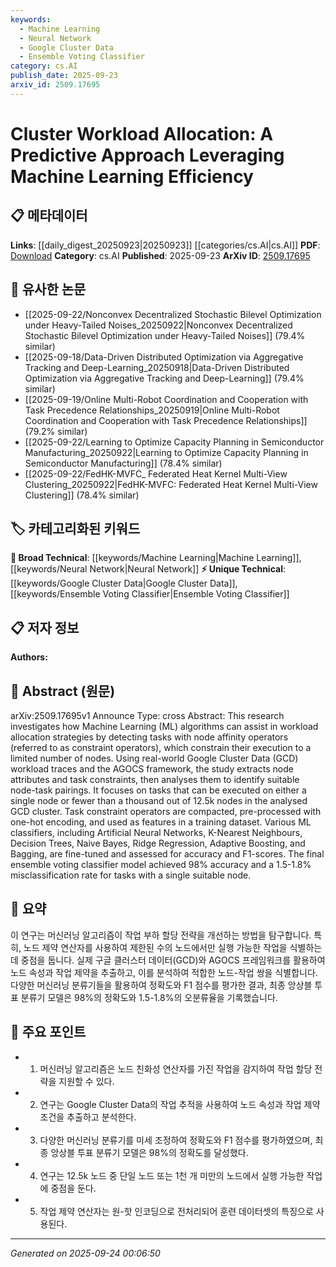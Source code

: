 ```yaml
---
keywords:
  - Machine Learning
  - Neural Network
  - Google Cluster Data
  - Ensemble Voting Classifier
category: cs.AI
publish_date: 2025-09-23
arxiv_id: 2509.17695
---
```


<!-- KEYWORD_LINKING_METADATA:
{
  "processed_timestamp": "2025-09-24T00:06:50.821768",
  "vocabulary_version": "1.0",
  "selected_keywords": [
    "Machine Learning",
    "Neural Network",
    "Google Cluster Data",
    "Ensemble Voting Classifier"
  ],
  "rejected_keywords": [],
  "similarity_scores": {
    "Machine Learning": 0.85,
    "Neural Network": 0.8,
    "Google Cluster Data": 0.7,
    "Ensemble Voting Classifier": 0.75
  },
  "extraction_method": "AI_prompt_based",
  "budget_applied": true,
  "candidates_json": {
    "candidates": [
      {
        "surface": "Machine Learning",
        "canonical": "Machine Learning",
        "aliases": [
          "ML"
        ],
        "category": "broad_technical",
        "rationale": "Machine Learning is a central theme of the paper and connects to a wide range of related topics.",
        "novelty_score": 0.3,
        "connectivity_score": 0.9,
        "specificity_score": 0.5,
        "link_intent_score": 0.85
      },
      {
        "surface": "Artificial Neural Networks",
        "canonical": "Neural Network",
        "aliases": [
          "ANN"
        ],
        "category": "broad_technical",
        "rationale": "Artificial Neural Networks are specifically mentioned as a classifier used in the study, linking to deep learning topics.",
        "novelty_score": 0.4,
        "connectivity_score": 0.85,
        "specificity_score": 0.65,
        "link_intent_score": 0.8
      },
      {
        "surface": "Google Cluster Data",
        "canonical": "Google Cluster Data",
        "aliases": [
          "GCD"
        ],
        "category": "unique_technical",
        "rationale": "Google Cluster Data is a unique dataset used in the study, providing a specific context for workload allocation research.",
        "novelty_score": 0.75,
        "connectivity_score": 0.6,
        "specificity_score": 0.85,
        "link_intent_score": 0.7
      },
      {
        "surface": "Ensemble Voting Classifier",
        "canonical": "Ensemble Voting Classifier",
        "aliases": [],
        "category": "unique_technical",
        "rationale": "The ensemble voting classifier is a specific model that achieved high accuracy, relevant for discussions on classification techniques.",
        "novelty_score": 0.65,
        "connectivity_score": 0.7,
        "specificity_score": 0.8,
        "link_intent_score": 0.75
      }
    ],
    "ban_list_suggestions": [
      "workload allocation",
      "node affinity operators",
      "task constraints"
    ]
  },
  "decisions": [
    {
      "candidate_surface": "Machine Learning",
      "resolved_canonical": "Machine Learning",
      "decision": "linked",
      "scores": {
        "novelty": 0.3,
        "connectivity": 0.9,
        "specificity": 0.5,
        "link_intent": 0.85
      }
    },
    {
      "candidate_surface": "Artificial Neural Networks",
      "resolved_canonical": "Neural Network",
      "decision": "linked",
      "scores": {
        "novelty": 0.4,
        "connectivity": 0.85,
        "specificity": 0.65,
        "link_intent": 0.8
      }
    },
    {
      "candidate_surface": "Google Cluster Data",
      "resolved_canonical": "Google Cluster Data",
      "decision": "linked",
      "scores": {
        "novelty": 0.75,
        "connectivity": 0.6,
        "specificity": 0.85,
        "link_intent": 0.7
      }
    },
    {
      "candidate_surface": "Ensemble Voting Classifier",
      "resolved_canonical": "Ensemble Voting Classifier",
      "decision": "linked",
      "scores": {
        "novelty": 0.65,
        "connectivity": 0.7,
        "specificity": 0.8,
        "link_intent": 0.75
      }
    }
  ]
}
-->

# Cluster Workload Allocation: A Predictive Approach Leveraging Machine Learning Efficiency

## 📋 메타데이터

**Links**: [[daily_digest_20250923|20250923]] [[categories/cs.AI|cs.AI]]
**PDF**: [Download](https://arxiv.org/pdf/2509.17695.pdf)
**Category**: cs.AI
**Published**: 2025-09-23
**ArXiv ID**: [2509.17695](https://arxiv.org/abs/2509.17695)

## 🔗 유사한 논문
- [[2025-09-22/Nonconvex Decentralized Stochastic Bilevel Optimization under Heavy-Tailed Noises_20250922|Nonconvex Decentralized Stochastic Bilevel Optimization under Heavy-Tailed Noises]] (79.4% similar)
- [[2025-09-18/Data-Driven Distributed Optimization via Aggregative Tracking and Deep-Learning_20250918|Data-Driven Distributed Optimization via Aggregative Tracking and Deep-Learning]] (79.4% similar)
- [[2025-09-19/Online Multi-Robot Coordination and Cooperation with Task Precedence Relationships_20250919|Online Multi-Robot Coordination and Cooperation with Task Precedence Relationships]] (79.2% similar)
- [[2025-09-22/Learning to Optimize Capacity Planning in Semiconductor Manufacturing_20250922|Learning to Optimize Capacity Planning in Semiconductor Manufacturing]] (78.4% similar)
- [[2025-09-22/FedHK-MVFC_ Federated Heat Kernel Multi-View Clustering_20250922|FedHK-MVFC: Federated Heat Kernel Multi-View Clustering]] (78.4% similar)

## 🏷️ 카테고리화된 키워드
**🧠 Broad Technical**: [[keywords/Machine Learning|Machine Learning]], [[keywords/Neural Network|Neural Network]]
**⚡ Unique Technical**: [[keywords/Google Cluster Data|Google Cluster Data]], [[keywords/Ensemble Voting Classifier|Ensemble Voting Classifier]]

## 📋 저자 정보

**Authors:** 

## 📄 Abstract (원문)

arXiv:2509.17695v1 Announce Type: cross 
Abstract: This research investigates how Machine Learning (ML) algorithms can assist in workload allocation strategies by detecting tasks with node affinity operators (referred to as constraint operators), which constrain their execution to a limited number of nodes. Using real-world Google Cluster Data (GCD) workload traces and the AGOCS framework, the study extracts node attributes and task constraints, then analyses them to identify suitable node-task pairings. It focuses on tasks that can be executed on either a single node or fewer than a thousand out of 12.5k nodes in the analysed GCD cluster. Task constraint operators are compacted, pre-processed with one-hot encoding, and used as features in a training dataset. Various ML classifiers, including Artificial Neural Networks, K-Nearest Neighbours, Decision Trees, Naive Bayes, Ridge Regression, Adaptive Boosting, and Bagging, are fine-tuned and assessed for accuracy and F1-scores. The final ensemble voting classifier model achieved 98% accuracy and a 1.5-1.8% misclassification rate for tasks with a single suitable node.

## 📝 요약

이 연구는 머신러닝 알고리즘이 작업 부하 할당 전략을 개선하는 방법을 탐구합니다. 특히, 노드 제약 연산자를 사용하여 제한된 수의 노드에서만 실행 가능한 작업을 식별하는 데 중점을 둡니다. 실제 구글 클러스터 데이터(GCD)와 AGOCS 프레임워크를 활용하여 노드 속성과 작업 제약을 추출하고, 이를 분석하여 적합한 노드-작업 쌍을 식별합니다. 다양한 머신러닝 분류기들을 활용하여 정확도와 F1 점수를 평가한 결과, 최종 앙상블 투표 분류기 모델은 98%의 정확도와 1.5-1.8%의 오분류율을 기록했습니다.

## 🎯 주요 포인트

- 1. 머신러닝 알고리즘은 노드 친화성 연산자를 가진 작업을 감지하여 작업 할당 전략을 지원할 수 있다.
- 2. 연구는 Google Cluster Data의 작업 추적을 사용하여 노드 속성과 작업 제약 조건을 추출하고 분석한다.
- 3. 다양한 머신러닝 분류기를 미세 조정하여 정확도와 F1 점수를 평가하였으며, 최종 앙상블 투표 분류기 모델은 98%의 정확도를 달성했다.
- 4. 연구는 12.5k 노드 중 단일 노드 또는 1천 개 미만의 노드에서 실행 가능한 작업에 중점을 둔다.
- 5. 작업 제약 연산자는 원-핫 인코딩으로 전처리되어 훈련 데이터셋의 특징으로 사용된다.


---

*Generated on 2025-09-24 00:06:50*